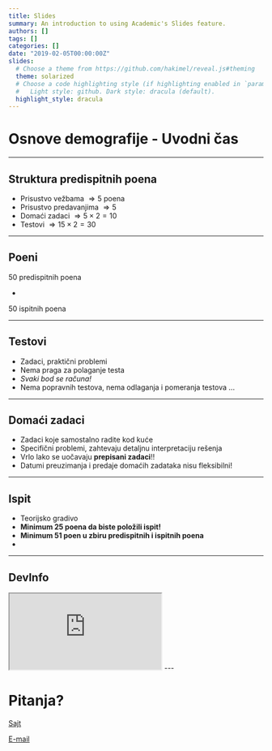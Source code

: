 ```yaml
---
title: Slides
summary: An introduction to using Academic's Slides feature.
authors: []
tags: []
categories: []
date: "2019-02-05T00:00:00Z"
slides:
  # Choose a theme from https://github.com/hakimel/reveal.js#theming
  theme: solarized
  # Choose a code highlighting style (if highlighting enabled in `params.toml`)
  #   Light style: github. Dark style: dracula (default).
  highlight_style: dracula
---
```


# Osnove demografije - Uvodni čas

---

## Struktura predispitnih poena


- Prisustvo vežbama $\Rightarrow 5$ poena
- Prisustvo predavanjima $\Rightarrow 5$
- Domaći zadaci $\Rightarrow 5 \times 2 = 10$
- Testovi $\Rightarrow 15 \times 2 = 30$

---

## Poeni

50 predispitnih poena

+

50 ispitnih poena

---

## Testovi

- Zadaci, praktični problemi
- Nema praga za polaganje testa
- *Svaki bod se računa!*
- Nema popravnih testova, nema odlaganja i pomeranja testova ...

---

## Domaći zadaci

- Zadaci koje samostalno radite kod kuće
- Specifični problemi, zahtevaju detaljnu interpretaciju rešenja
- Vrlo lako se uočavaju **prepisani zadaci**!!
- Datumi preuzimanja i predaje domaćih zadataka nisu fleksibilni!

---
## Ispit

- Teorijsko gradivo
- **Minimum 25 poena da biste položili ispit!**
- **Minimum 51 poen u zbiru predispitnih i ispitnih poena**
- 
---

## DevInfo

<iframe src='http://devinfo.stat.gov.rs/Opstine/libraries/aspx/Home.aspx'></iframe>
---

# Pitanja?

[Sajt](s.atomasevic.com)

[E-mail](mailto:atomashevic@ff.uns.ac.rs)
